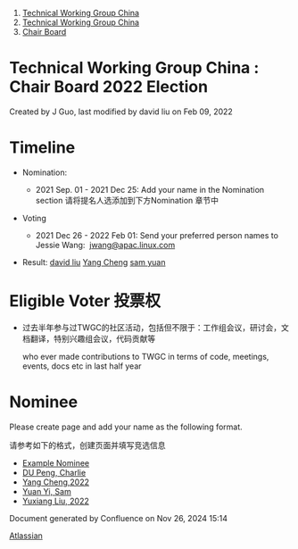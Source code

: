 1. [Technical Working Group China](index.html)
2. [Technical Working Group China](Technical-Working-Group-China_22151170.html)
3. [Chair Board](Chair-Board_22151248.html)

# Technical Working Group China : Chair Board 2022 Election

Created by J Guo, last modified by david liu on Feb 09, 2022

# Timeline

- Nomination:
  
  - 2021 Sep. 01 - 2021 Dec 25: Add your name in the Nomination section 请将提名人选添加到下方Nomination 章节中
- Voting
  
  - 2021 Dec 26 - 2022 Feb 01: Send your preferred person names to Jessie Wang:  [jwang@apac.linux.com](mailto:jwang@apac.linux.com)
- Result: [david liu](https://lf-hyperledger.atlassian.net/wiki/people/557058:ccdd3d2a-7f2a-4159-a2f2-de5fc7776831?ref=confluence) [Yang Cheng](https://lf-hyperledger.atlassian.net/wiki/people/712020:4461a0ca-7fe6-4b0c-9a5e-2eb1d121e60a?ref=confluence) [sam yuan](https://lf-hyperledger.atlassian.net/wiki/people/557058:e0a428f2-22b3-4b1c-b147-67537cf8a774?ref=confluence)

# Eligible Voter 投票权

- 过去半年参与过TWGC的社区活动，包括但不限于：工作组会议，研讨会，文档翻译，特别兴趣组会议，代码贡献等
  
  who ever made contributions to TWGC in terms of code, meetings, events, docs etc in last half year

# Nominee

Please create page and add your name as the following format.

请参考如下的格式，创建页面并填写竞选信息

- [Example Nominee](https://lf-hyperledger.atlassian.net/wiki/display/TWGC/Example+Nominee)
- [DU Peng, Charlie](DU-Peng%2C-Charlie_22153213.html)
- [Yang Cheng,2022](Yang-Cheng%2C2022_22153267.html)
- [Yuan Yi, Sam](Yuan-Yi%2C-Sam_22153185.html)
- [Yuxiang Liu, 2022](Yuxiang-Liu%2C-2022_22153263.html)

Document generated by Confluence on Nov 26, 2024 15:14

[Atlassian](http://www.atlassian.com/)
